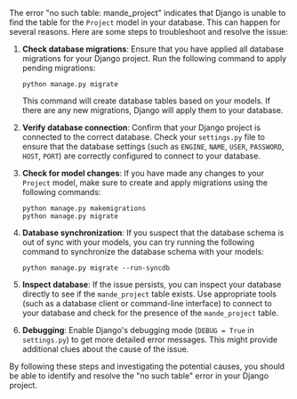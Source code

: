 The error "no such table: mande_project" indicates that Django is unable to find the table for the `Project` model in your database. This can happen for several reasons. Here are some steps to troubleshoot and resolve the issue:

1. **Check database migrations**: Ensure that you have applied all database migrations for your Django project. Run the following command to apply pending migrations:

    ```
    python manage.py migrate
    ```

   This command will create database tables based on your models. If there are any new migrations, Django will apply them to your database.

2. **Verify database connection**: Confirm that your Django project is connected to the correct database. Check your `settings.py` file to ensure that the database settings (such as `ENGINE`, `NAME`, `USER`, `PASSWORD`, `HOST`, `PORT`) are correctly configured to connect to your database.

3. **Check for model changes**: If you have made any changes to your `Project` model, make sure to create and apply migrations using the following commands:

    ```
    python manage.py makemigrations
    python manage.py migrate
    ```

4. **Database synchronization**: If you suspect that the database schema is out of sync with your models, you can try running the following command to synchronize the database schema with your models:

    ```
    python manage.py migrate --run-syncdb
    ```

5. **Inspect database**: If the issue persists, you can inspect your database directly to see if the `mande_project` table exists. Use appropriate tools (such as a database client or command-line interface) to connect to your database and check for the presence of the `mande_project` table.

6. **Debugging**: Enable Django's debugging mode (`DEBUG = True` in `settings.py`) to get more detailed error messages. This might provide additional clues about the cause of the issue.

By following these steps and investigating the potential causes, you should be able to identify and resolve the "no such table" error in your Django project.

